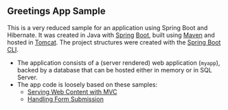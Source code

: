 ## Greetings App Sample

This is a very reduced sample for an application using Spring Boot and Hibernate. It was created in Java with [Spring](https://spring.io/) [Boot](https://spring.io/projects/spring-boot), built using [Maven](https://maven.apache.org/) and hosted in [Tomcat](https://tomcat.apache.org/). The project structures were created with the [Spring Boot CLI](https://docs.spring.io/spring-boot/docs/current/reference/html/cli-using-the-cli.html).

* The application consists of a (server rendered) web application (``myapp``), backed by a database that can be hosted either in memory or in SQL Server. 
* The app code is loosely based on these samples:
    * [Serving Web Content with MVC](https://spring.io/guides/gs/serving-web-content/)
    * [Handling Form Submission](https://spring.io/guides/gs/handling-form-submission/)